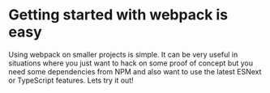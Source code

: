 # Getting started with webpack is easy

Using webpack on smaller projects is simple. It can be very useful in situations where you just want to hack on some proof of concept but you need some dependencies from NPM and also want to use the latest ESNext or TypeScript features. Lets try it out!
